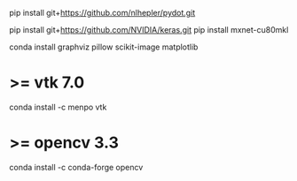 pip install git+https://github.com/nlhepler/pydot.git

pip install git+https://github.com/NVIDIA/keras.git
pip install mxnet-cu80mkl

conda install graphviz pillow scikit-image matplotlib

# >= vtk 7.0
conda install -c menpo vtk

# >= opencv 3.3
conda install -c conda-forge opencv 